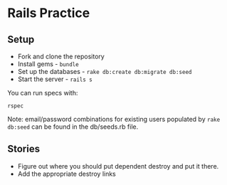# Rails Practice

## Setup

* Fork and clone the repository
* Install gems - `bundle`
* Set up the databases - `rake db:create db:migrate db:seed`
* Start the server - `rails s`

You can run specs with:

`rspec`

Note: email/password combinations for existing users populated by `rake db:seed` can be found in the db/seeds.rb file.

## Stories

* Figure out where you should put dependent destroy and put it there.
* Add the appropriate destroy links
